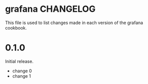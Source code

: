 # grafana CHANGELOG

This file is used to list changes made in each version of the grafana cookbook.

# 0.1.0

Initial release.

- change 0
- change 1

